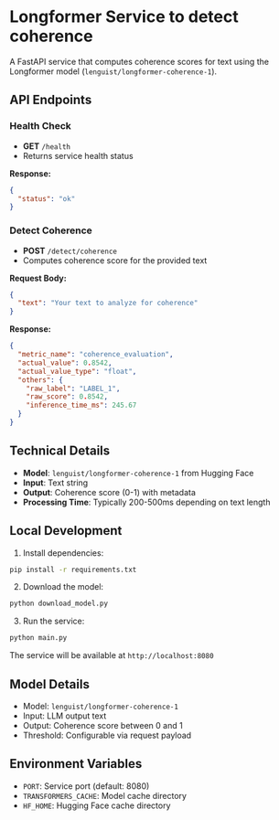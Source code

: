# Longformer Service to detect coherence

A FastAPI service that computes coherence scores for text using the Longformer model (`lenguist/longformer-coherence-1`).

## API Endpoints

### Health Check
- **GET** `/health`
- Returns service health status

**Response:**
```json
{
  "status": "ok"
}
```

### Detect Coherence
- **POST** `/detect/coherence`
- Computes coherence score for the provided text

**Request Body:**
```json
{
  "text": "Your text to analyze for coherence"
}
```

**Response:**
```json
{
  "metric_name": "coherence_evaluation",
  "actual_value": 0.8542,
  "actual_value_type": "float",
  "others": {
    "raw_label": "LABEL_1",
    "raw_score": 0.8542,
    "inference_time_ms": 245.67
  }
}
```

## Technical Details

- **Model**: `lenguist/longformer-coherence-1` from Hugging Face
- **Input**: Text string
- **Output**: Coherence score (0-1) with metadata
- **Processing Time**: Typically 200-500ms depending on text length

## Local Development

1. Install dependencies:
```bash
pip install -r requirements.txt
```

2. Download the model:
```bash
python download_model.py
```

3. Run the service:
```bash
python main.py
```

The service will be available at `http://localhost:8080`

## Model Details
- Model: `lenguist/longformer-coherence-1`
- Input: LLM output text
- Output: Coherence score between 0 and 1
- Threshold: Configurable via request payload

## Environment Variables
- `PORT`: Service port (default: 8080)
- `TRANSFORMERS_CACHE`: Model cache directory
- `HF_HOME`: Hugging Face cache directory 